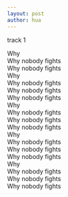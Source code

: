 ```yaml
---
layout: post
author: hua
---
```

track 1

Why  
Why nobody fights  
Why nobody fights  
Why  
Why nobody fights  
Why nobody fights  
Why nobody fights  
Why  
Why nobody fights  
Why nobody fights  
Why nobody fights  
Why  
Why nobody fights  
Why nobody fights  
Why nobody fights  
Why  
Why nobody fights  
Why nobody fights  
Why nobody fights  
